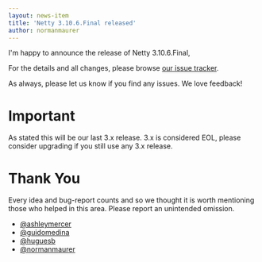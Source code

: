 ```yaml
---
layout: news-item
title: 'Netty 3.10.6.Final released'
author: normanmaurer
---
```


I'm happy to announce the release of Netty 3.10.6.Final,

For the details and all changes, please browse [our issue tracker](https://github.com/netty/netty/issues?q=milestone%3A3.10.6.Final).

As always, please let us know if you find any issues. We love feedback!

# Important

As stated this will be our last 3.x release. 3.x is considered EOL, please consider upgrading if
you still use any 3.x release.

# Thank You

Every idea and bug-report counts and so we thought it is worth mentioning those who helped in this area. Please report an unintended omission.

* [@ashleymercer](https://github.com/ashleymercer)
* [@guidomedina](https://github.com/guidomedina)
* [@huguesb](https://github.com/huguesb)
* [@normanmaurer](https://github.com/normanmaurer)
